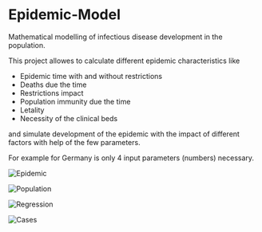 # Epidemic-Model
Mathematical modelling of infectious disease development in the population.

This project allowes to calculate different epidemic characteristics like

-	Epidemic time with and without restrictions
-	Deaths due the time
-	Restrictions impact
-	Population immunity due the time
-	Letality
-	Necessity of the clinical beds

and simulate development of the epidemic with the impact of different factors with help of the few parameters. 

For example for Germany is only 4 input parameters (numbers) necessary.  

![Epidemic](https://getimg.germany.ru/g/https://foren.germany.ru/images/upload/1/7/856617/IMAGE.PNG)

![Population](https://getimg.germany.ru/g/https://foren.germany.ru/images/upload/1/7/856617/02.05.2020-PGRAPH.PNG)

![Regression](https://getimg.germany.ru/g/https://foren.germany.ru/images/upload/1/7/856617/02.05.2020-REG1.PNG)

![Cases](https://getimg.germany.ru/g/https://foren.germany.ru/images/upload/1/7/856617/02.05.2020-CDGRAPH.PNG)
